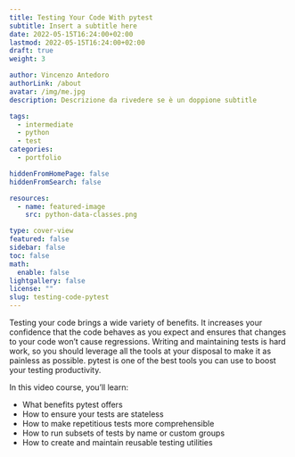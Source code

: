 ```yaml
---
title: Testing Your Code With pytest
subtitle: Insert a subtitle here
date: 2022-05-15T16:24:00+02:00
lastmod: 2022-05-15T16:24:00+02:00
draft: true
weight: 3

author: Vincenzo Antedoro
authorLink: /about
avatar: /img/me.jpg
description: Descrizione da rivedere se è un doppione subtitle

tags:
  - intermediate
  - python
  - test
categories:
  - portfolio

hiddenFromHomePage: false
hiddenFromSearch: false

resources:
  - name: featured-image
    src: python-data-classes.png

type: cover-view
featured: false
sidebar: false
toc: false
math:
  enable: false
lightgallery: false
license: ""
slug: testing-code-pytest
---
```


Testing your code brings a wide variety of benefits. It increases your confidence that the code behaves as you expect and ensures that changes to your code won’t cause regressions. Writing and maintaining tests is hard work, so you should leverage all the tools at your disposal to make it as painless as possible. pytest is one of the best tools you can use to boost your testing productivity.

In this video course, you’ll learn:

- What benefits pytest offers
- How to ensure your tests are stateless
- How to make repetitious tests more comprehensible
- How to run subsets of tests by name or custom groups
- How to create and maintain reusable testing utilities

